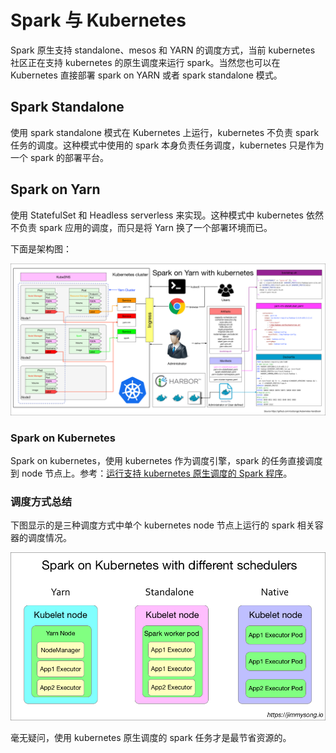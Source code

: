 # Spark 与 Kubernetes

Spark 原生支持 standalone、mesos 和 YARN 的调度方式，当前 kubernetes 社区正在支持 kubernetes 的原生调度来运行 spark。当然您也可以在 Kubernetes 直接部署 spark on YARN 或者 spark standalone 模式。

## Spark Standalone

使用 spark standalone 模式在 Kubernetes 上运行，kubernetes 不负责 spark 任务的调度。这种模式中使用的 spark 本身负责任务调度，kubernetes 只是作为一个 spark 的部署平台。

## Spark on Yarn

使用 StatefulSet 和 Headless serverless 来实现。这种模式中 kubernetes 依然不负责 spark 应用的调度，而只是将 Yarn 换了一个部署环境而已。

下面是架构图：

![Spark on yarn with kubernetes](../images/spark-on-yarn-with-kubernetes.png)

### Spark on Kubernetes

Spark on kubernetes，使用 kubernetes 作为调度引擎，spark 的任务直接调度到 node 节点上。参考：[运行支持 kubernetes 原生调度的 Spark 程序](./running-spark-with-kubernetes-native-scheduler.md)。

### 调度方式总结

下图显示的是三种调度方式中单个 kubernetes node 节点上运行的 spark 相关容器的调度情况。

![在 kubernetes 上使用多种调度方式](../images/spark-on-kubernetes-with-different-schedulers.jpg)

毫无疑问，使用 kubernetes 原生调度的 spark 任务才是最节省资源的。